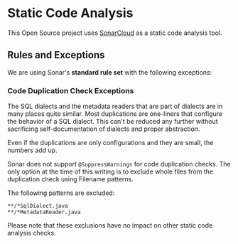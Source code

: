 # Static Code Analysis

This Open Source project uses [SonarCloud](https://sonarcloud.io/) as a static code analysis tool.

## Rules and Exceptions

We are using Sonar's **standard rule set** with the following exceptions:

### Code Duplication Check Exceptions

The SQL dialects and the metadata readers that are part of dialects are in many places quite similar. Most duplications are one-liners that configure the behavior of a SQL dialect. This can't be reduced any further without sacrificing self-documentation of dialects and proper abstraction.

Even if the duplications are only configurations and they are small, the numbers add up.

Sonar does not support `@SuppressWarnings` for code duplication checks. The only option at the time of this writing is to exclude whole files from the duplication check using Filename patterns.

The following patterns are excluded:

    **/*SqlDialect.java
    **/*MetadataReader.java

Please note that these exclusions have no impact on other static code analysis checks.
